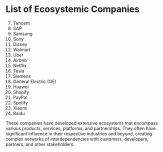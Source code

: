 # List of Ecosystemic Companies

7. Tencent
11. SAP
13. Samsung
14. Sony
15. Disney
16. Walmart
17. Uber
18. Airbnb
19. Netflix
20. Tesla
22. Siemens
23. General Electric (GE)
24. Huawei
26. Shopify
27. PayPal
28. Spotify
29. Xiaomi
30. Baidu

These companies have developed extensive ecosystems that encompass various products, services, platforms, and partnerships. They often have significant influence in their respective industries and beyond, creating complex networks of interdependencies with customers, developers, partners, and other stakeholders.